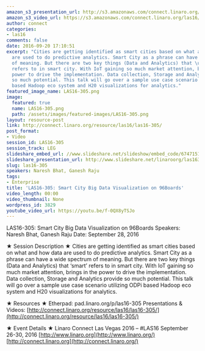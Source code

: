 ```yaml
---
amazon_s3_presentation_url: http://s3.amazonaws.com/connect.linaro.org/las16/Presentations/Wednesday/LAS16-305%20-%20Big%20Data%20usecase%20demo%20and%20Big%20Data%20Benchmarking%20Standards.pdf
amazon_s3_video_url: https://s3.amazonaws.com/connect.linaro.org/las16/Videos/Wednesday/LAS16-305%20Upstream%2C%20porting%2C%20performance%20testing%20and.mp4
author: connect
categories:
- las16
comments: false
date: 2016-09-20 17:10:51
excerpt: "Cities are getting identified as smart cities based on what and how data
  are used to do predictive analytics. Smart City as a phrase can have a wide spectrum
  of meaning. But there are two key things (Data and Analytics) that \u2018smart\u2019
  refers to in smart city. With IoT gaining so much market attention, brings in the
  power to drive the implementation. Data collection, Storage and Analytics provide
  so much potential. This talk will go over a sample use case scenario utilizing ODPi
  based Hadoop eco system and H20 visualizations for analytics."
featured_image_name: LAS16-305.png
image:
  featured: true
  name: LAS16-305.png
  path: /assets/images/featured-images/LAS16-305.png
layout: resource-post
link: http://connect.linaro.org/resource/las16/las16-305/
post_format:
- Video
session_id: LAS16-305
session_track: LEG
slideshare_embed_url: //www.slideshare.net/slideshow/embed_code/67471515
slideshare_presentation_url: http://www.slideshare.net/linaroorg/las16305-smart-city-big-data-visualization-on-96boards
slug: las16-305
speakers: Naresh Bhat, Ganesh Raju
tags:
- Enterprise
title: 'LAS16-305: Smart City Big Data Visualization on 96Boards'
video_length: 00:00
video_thumbnail: None
wordpress_id: 3829
youtube_video_url: https://youtu.be/f-0QX8yTSJo
---
```


LAS16-305: Smart City Big Data Visualization on 96Boards
Speakers: Naresh Bhat, Ganesh Raju
Date: September 28, 2016

★ Session Description ★
Cities are getting identified as smart cities based on what and how data are used to do predictive analytics. Smart City as a phrase can have a wide spectrum of meaning. But there are two key things (Data and Analytics) that ‘smart’ refers to in smart city. With IoT gaining so much market attention, brings in the power to drive the implementation. Data collection, Storage and Analytics provide so much potential. This talk will go over a sample use case scenario utilizing ODPi based Hadoop eco system and H20 visualizations for analytics.

★ Resources ★
Etherpad: pad.linaro.org/p/las16-305
Presentations & Videos: [http://connect.linaro.org/resource/las16/las16-305/](http://connect.linaro.org/resource/las16/las16-305/)

★ Event Details ★
Linaro Connect Las Vegas 2016 – #LAS16
September 26-30, 2016
[http://www.linaro.org](http://www.linaro.org/)
[http://connect.linaro.org](http://connect.linaro.org/)
